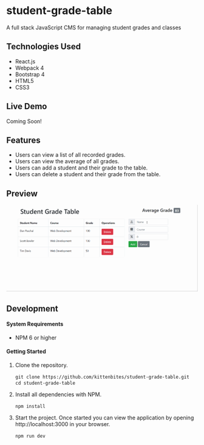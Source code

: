 # student-grade-table

A full stack JavaScript CMS for managing student grades and classes

## Technologies Used

- React.js
- Webpack 4
- Bootstrap 4
- HTML5
- CSS3

## Live Demo

Coming Soon!

## Features

- Users can view a list of all recorded grades.
- Users can view the average of all grades.
- Users can add a student and their grade to the table.
- Users can delete a student and their grade from the table.

## Preview

![SGT React](images/SGT-react.gif)

## Development

#### System Requirements

- NPM 6 or higher

#### Getting Started

1. Clone the repository.

    ```shell
    git clone https://github.com/kittenbites/student-grade-table.git
    cd student-grade-table
    ```

2. Install all dependencies with NPM.

    ```shell
    npm install
    ```


3. Start the project. Once started you can view the application by opening http://localhost:3000 in your browser.

    ```shell
    npm run dev
    ```
